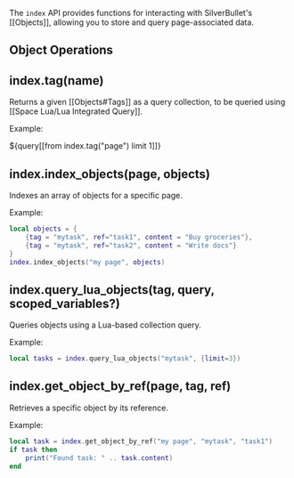The `index` API provides functions for interacting with SilverBullet's [[Objects]], allowing you to store and query page-associated data.

## Object Operations

## index.tag(name)
Returns a given [[Objects#Tags]] as a query collection, to be queried using [[Space Lua/Lua Integrated Query]].

Example:

${query[[from index.tag("page") limit 1]]}

## index.index_objects(page, objects)
Indexes an array of objects for a specific page.

Example:
```lua
local objects = {
    {tag = "mytask", ref="task1", content = "Buy groceries"},
    {tag = "mytask", ref="task2", content = "Write docs"}
}
index.index_objects("my page", objects)
```

## index.query_lua_objects(tag, query, scoped_variables?)
Queries objects using a Lua-based collection query.

Example:
```lua
local tasks = index.query_lua_objects("mytask", {limit=3})
```

## index.get_object_by_ref(page, tag, ref)
Retrieves a specific object by its reference.

Example:
```lua
local task = index.get_object_by_ref("my page", "mytask", "task1")
if task then
    print("Found task: " .. task.content)
end
```
